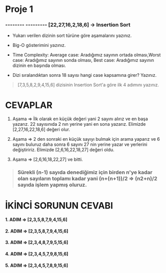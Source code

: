 # Proje 1
###   -------- ---------   [22,27,16,2,18,6] -> Insertion Sort

* Yukarı verilen dizinin sort türüne göre aşamalarını yazınız.

* Big-O gösterimini yazınız.

* Time Complexity: Average case: Aradığımız sayının ortada olması,Worst case: Aradığımız sayının sonda olması,
     Best case: Aradığımız sayının dizinin en başında olması.

* Dizi sıralandıktan sonra 18 sayısı hangi case kapsamına girer? Yazınız.


> [7,3,5,8,2,9,4,15,6] dizisinin Insertion Sort'a göre ilk 4 adımını yazınız.
#  CEVAPLAR 

1. Aşama => İlk olarak en küçük değeri yani 2 sayını alırız ve en başa yazarız. 22 sayısınıda 2 nın yerine yani en sona yazarız.
Elimizde [2,27,16,22,18,6] değeri olur.

2. Aşama => 2 den sonraki en küçük sayıyı bulmak için arama yaparız ve 6 sayını buluruz daha sonra 6 sayını 27 nin yerine yazar ve yerlerini değiştiririz. Elimizde [2,6,16,22,18,27] değeri oldu.

3. Aşama => [2,6,16,18,22,27] ve bitti. 


> ### Sürekli (n-1) sayıda denediğimiz için birden n'ye kadar olan sayıların toplamı kadar yani (n+(n+1))/2 => (n2+n)/2 sayıda işlem yapmış oluruz. 
# İKİNCİ SORUNUN CEVABI 

#### 1. ADIM => [2,3,5,8,7,9,4,15,6]
#### 2. ADIM => [2,3,5,8,7,9,4,15,6]
#### 3. ADIM => [2,3,4,8,7,9,5,15,6]
#### 4. ADIM => [2,3,4,5,7,9,8,15,6]
#### 5. ADIM => [2,3,4,5,7,8,9,15,6]